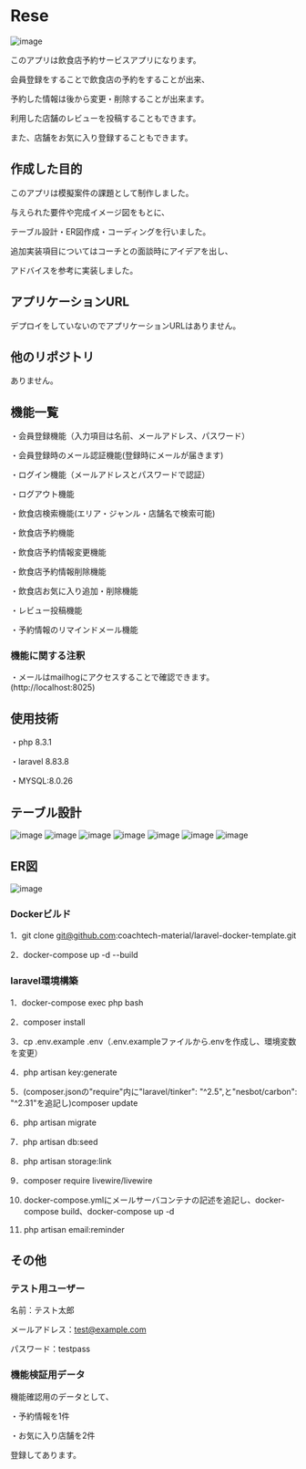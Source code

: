 # Rese

![image](https://github.com/user-attachments/assets/7600d790-b062-4f06-93d6-8cb5c3cdda72)

このアプリは飲食店予約サービスアプリになります。

会員登録をすることで飲食店の予約をすることが出来、

予約した情報は後から変更・削除することが出来ます。

利用した店舗のレビューを投稿することもできます。

また、店舗をお気に入り登録することもできます。

## 作成した目的

このアプリは模擬案件の課題として制作しました。

与えられた要件や完成イメージ図をもとに、

テーブル設計・ER図作成・コーディングを行いました。

追加実装項目についてはコーチとの面談時にアイデアを出し、

アドバイスを参考に実装しました。

## アプリケーションURL

デプロイをしていないのでアプリケーションURLはありません。

## 他のリポジトリ

ありません。

## 機能一覧

・会員登録機能（入力項目は名前、メールアドレス、パスワード）

・会員登録時のメール認証機能(登録時にメールが届きます)

・ログイン機能（メールアドレスとパスワードで認証）

・ログアウト機能

・飲食店検索機能(エリア・ジャンル・店舗名で検索可能)

・飲食店予約機能

・飲食店予約情報変更機能

・飲食店予約情報削除機能

・飲食店お気に入り追加・削除機能

・レビュー投稿機能

・予約情報のリマインドメール機能

### 機能に関する注釈

・メールはmailhogにアクセスすることで確認できます。(http://localhost:8025)

## 使用技術

・php 8.3.1

・laravel 8.83.8

・MYSQL:8.0.26

## テーブル設計

![image](https://github.com/user-attachments/assets/11bb6e85-d704-4402-9b1e-eee12504df67)
![image](https://github.com/user-attachments/assets/f58c72e5-1689-4e85-9b04-42f01b7423b6)
![image](https://github.com/user-attachments/assets/4d0a3eaf-acd8-4735-93d0-a1e06f643c0d)
![image](https://github.com/user-attachments/assets/d5f6160a-97ae-418f-a4f5-0131ae7810f1)
![image](https://github.com/user-attachments/assets/f8c51288-75ec-4624-8898-fa57b57d95c9)
![image](https://github.com/user-attachments/assets/dcd61d21-5746-4cdc-a580-c91b211df54c)
![image](https://github.com/user-attachments/assets/f2bb1a86-67e5-4e11-a509-1e77b68e5039)

## ER図

![image](https://github.com/user-attachments/assets/5325b3c8-dc30-4278-89e7-463bb7f86cb6)


### Dockerビルド

1．git clone git@github.com:coachtech-material/laravel-docker-template.git

2．docker-compose up -d --build

### laravel環境構築

1．docker-compose exec php bash

2．composer install

3．cp .env.example .env（.env.exampleファイルから.envを作成し、環境変数を変更）

4．php artisan key:generate

5．(composer.jsonの"require"内に"laravel/tinker": "^2.5",と"nesbot/carbon": "^2.31"を追記し)composer update

6．php artisan migrate

7．php artisan db:seed

8．php artisan storage:link

9．composer require livewire/livewire

10. docker-compose.ymlにメールサーバコンテナの記述を追記し、docker-compose build、docker-compose up -d
    
11. php artisan email:reminder

## その他

### テスト用ユーザー

名前：テスト太郎

メールアドレス：test@example.com

パスワード：testpass

### 機能検証用データ

機能確認用のデータとして、

・予約情報を1件
 
・お気に入り店舗を2件

登録してあります。

